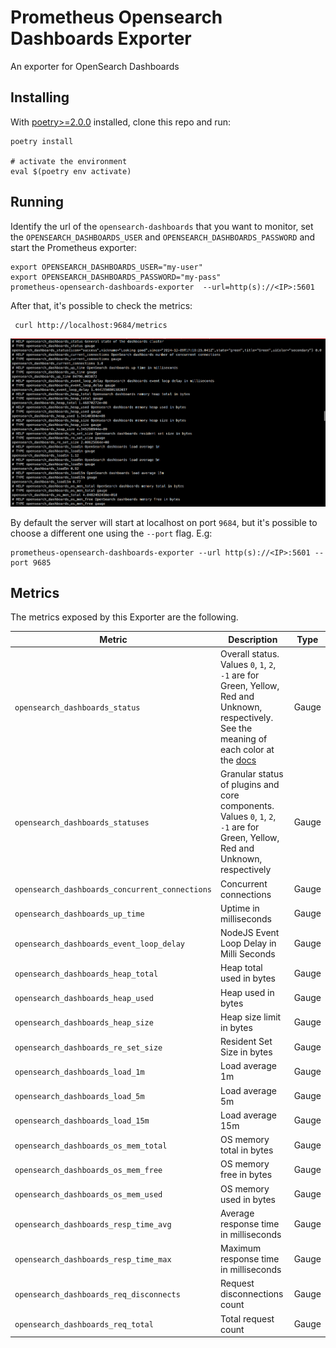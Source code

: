 # Prometheus Opensearch Dashboards Exporter
An exporter for OpenSearch Dashboards


## Installing
With [poetry>=2.0.0](https://python-poetry.org/) installed, clone this repo and run:

```shell
poetry install

# activate the environment
eval $(poetry env activate)
```


## Running
Identify the url of the `opensearch-dashboards` that you want to monitor, set the `OPENSEARCH_DASHBOARDS_USER` and `OPENSEARCH_DASHBOARDS_PASSWORD` and start the Prometheus exporter:

```shell
export OPENSEARCH_DASHBOARDS_USER="my-user"
export OPENSEARCH_DASHBOARDS_PASSWORD="my-pass"
prometheus-opensearch-dashboards-exporter  --url=http(s)://<IP>:5601
```

After that, it's possible to check the metrics:
```
 curl http://localhost:9684/metrics
```

![Example of output](images/opensearch_dashboards_prometheus.png)


By default the server will start at localhost on port `9684`, but it's possible to choose a different one using the `--port` flag. E.g:

```shell
prometheus-opensearch-dashboards-exporter --url http(s)://<IP>:5601 --port 9685
```


## Metrics

The metrics exposed by this Exporter are the following.

| Metric                                         | Description                                                                                                                                | Type  |
| -----------------------------------------------| ------------------------------------------------------------------------------------------------------------------------------------------ | ----- |
| `opensearch_dashboards_status`                 | Overall status. Values `0`, `1`, `2`, `-1` are for Green, Yellow, Red and Unknown, respectively. See the meaning of each color at the [docs](https://opensearch.org/docs/1.2/opensearch/rest-api/cluster-health/)                                 | Gauge |
| `opensearch_dashboards_statuses`               | Granular status of plugins and core components. Values `0`, `1`, `2`, `-1` are for Green, Yellow, Red and Unknown, respectively | Gauge |
| `opensearch_dashboards_concurrent_connections` | Concurrent connections                                                                                                          | Gauge |
| `opensearch_dashboards_up_time`                | Uptime in milliseconds                                                                                                          | Gauge |
| `opensearch_dashboards_event_loop_delay`       | NodeJS Event Loop Delay in Milli Seconds                                                                                        | Gauge |
| `opensearch_dashboards_heap_total`             | Heap total used in bytes                                                                                                        | Gauge |
| `opensearch_dashboards_heap_used`              | Heap used in bytes                                                                                                              | Gauge |
| `opensearch_dashboards_heap_size`              | Heap size limit in bytes                                                                                                        | Gauge |
| `opensearch_dashboards_re_set_size`            | Resident Set Size in bytes                                                                                                      | Gauge |
| `opensearch_dashboards_load_1m`                | Load average 1m                                                                                                                 | Gauge |
| `opensearch_dashboards_load_5m`                | Load average 5m                                                                                                                 | Gauge |
| `opensearch_dashboards_load_15m`               | Load average 15m                                                                                                                | Gauge |
| `opensearch_dashboards_os_mem_total`           | OS memory total in bytes                                                                                                        | Gauge |
| `opensearch_dashboards_os_mem_free`            | OS memory free in bytes                                                                                                         | Gauge |
| `opensearch_dashboards_os_mem_used`            | OS memory used in bytes                                                                                                         | Gauge |
| `opensearch_dashboards_resp_time_avg`          | Average response time in milliseconds                                                                                           | Gauge |
| `opensearch_dashboards_resp_time_max`          | Maximum response time in milliseconds                                                                                           | Gauge |
| `opensearch_dashboards_req_disconnects`        | Request disconnections count                                                                                                    | Gauge |
| `opensearch_dashboards_req_total`              | Total request count                                                                                                             | Gauge |
